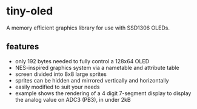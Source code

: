 # tiny-oled
A memory efficient graphics library for use with SSD1306 OLEDs.

## features
- only 192 bytes needed to fully control a 128x64 OLED
- NES-inspired graphics system via a nametable and attribute table
- screen divided into 8x8 large sprites
- sprites can be hidden and mirrored vertically and horizontally
- easily modified to suit your needs
- example shows the rendering of a 4 digit 7-segment display to display the analog value on ADC3 (PB3), in under 2kB
